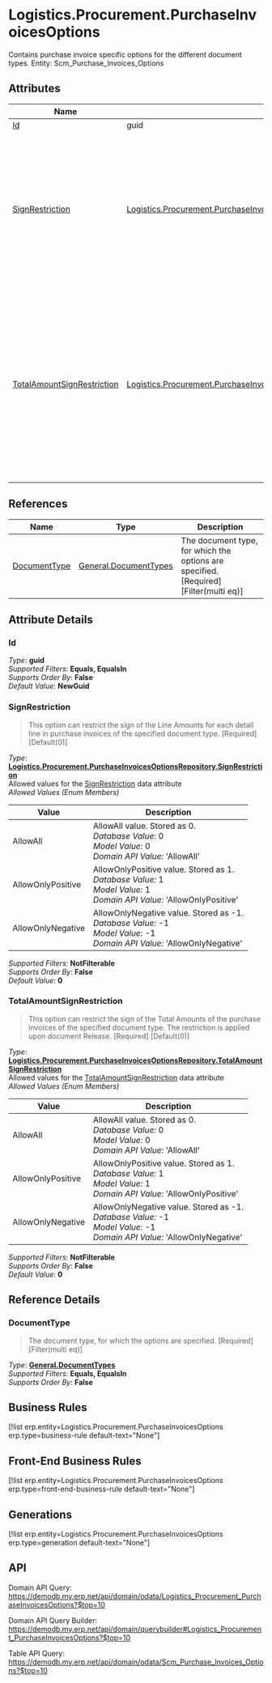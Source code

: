 # Logistics.Procurement.PurchaseInvoicesOptions

Contains purchase invoice specific options for the different document types. Entity: Scm_Purchase_Invoices_Options

## Attributes

| Name | Type | Description |
| ---- | ---- | --- |
| [Id](Logistics.Procurement.PurchaseInvoicesOptions.md#Id) | guid |  
| [SignRestriction](Logistics.Procurement.PurchaseInvoicesOptions.md#SignRestriction) | [Logistics.Procurement.PurchaseInvoicesOptionsRepository.SignRestriction](Logistics.Procurement.PurchaseInvoicesOptions.md#SignRestriction) | This option can restrict the sign of the Line Amounts for each detail line in purchase invoices of the specified document type. [Required] [Default(0)] 
| [TotalAmountSignRestriction](Logistics.Procurement.PurchaseInvoicesOptions.md#TotalAmountSignRestriction) | [Logistics.Procurement.PurchaseInvoicesOptionsRepository.TotalAmountSignRestriction](Logistics.Procurement.PurchaseInvoicesOptions.md#TotalAmountSignRestriction) | This option can restrict the sign of the Total Amounts of the purchase invoices of the specified document type. The restriction is applied upon document Release. [Required] [Default(0)] 

## References

| Name | Type | Description |
| ---- | ---- | --- |
| [DocumentType](Logistics.Procurement.PurchaseInvoicesOptions.md#DocumentType) | [General.DocumentTypes](General.DocumentTypes.md) | The document type, for which the options are specified. [Required] [Filter(multi eq)] |


## Attribute Details

### Id

_Type_: **guid**  
_Supported Filters_: **Equals, EqualsIn**  
_Supports Order By_: **False**  
_Default Value_: **NewGuid**  

### SignRestriction

> This option can restrict the sign of the Line Amounts for each detail line in purchase invoices of the specified document type. [Required] [Default(0)]

_Type_: **[Logistics.Procurement.PurchaseInvoicesOptionsRepository.SignRestriction](Logistics.Procurement.PurchaseInvoicesOptions.md#SignRestriction)**  
Allowed values for the [SignRestriction](Logistics.Procurement.PurchaseInvoicesOptions.md#SignRestriction) data attribute  
_Allowed Values (Enum Members)_  

| Value | Description |
| ---- | --- |
| AllowAll | AllowAll value. Stored as 0. <br /> _Database Value:_ 0 <br /> _Model Value:_ 0 <br /> _Domain API Value:_ 'AllowAll' |
| AllowOnlyPositive | AllowOnlyPositive value. Stored as 1. <br /> _Database Value:_ 1 <br /> _Model Value:_ 1 <br /> _Domain API Value:_ 'AllowOnlyPositive' |
| AllowOnlyNegative | AllowOnlyNegative value. Stored as -1. <br /> _Database Value:_ -1 <br /> _Model Value:_ -1 <br /> _Domain API Value:_ 'AllowOnlyNegative' |

_Supported Filters_: **NotFilterable**  
_Supports Order By_: **False**  
_Default Value_: **0**  

### TotalAmountSignRestriction

> This option can restrict the sign of the Total Amounts of the purchase invoices of the specified document type. The restriction is applied upon document Release. [Required] [Default(0)]

_Type_: **[Logistics.Procurement.PurchaseInvoicesOptionsRepository.TotalAmountSignRestriction](Logistics.Procurement.PurchaseInvoicesOptions.md#TotalAmountSignRestriction)**  
Allowed values for the [TotalAmountSignRestriction](Logistics.Procurement.PurchaseInvoicesOptions.md#TotalAmountSignRestriction) data attribute  
_Allowed Values (Enum Members)_  

| Value | Description |
| ---- | --- |
| AllowAll | AllowAll value. Stored as 0. <br /> _Database Value:_ 0 <br /> _Model Value:_ 0 <br /> _Domain API Value:_ 'AllowAll' |
| AllowOnlyPositive | AllowOnlyPositive value. Stored as 1. <br /> _Database Value:_ 1 <br /> _Model Value:_ 1 <br /> _Domain API Value:_ 'AllowOnlyPositive' |
| AllowOnlyNegative | AllowOnlyNegative value. Stored as -1. <br /> _Database Value:_ -1 <br /> _Model Value:_ -1 <br /> _Domain API Value:_ 'AllowOnlyNegative' |

_Supported Filters_: **NotFilterable**  
_Supports Order By_: **False**  
_Default Value_: **0**  


## Reference Details

### DocumentType

> The document type, for which the options are specified. [Required] [Filter(multi eq)]

_Type_: **[General.DocumentTypes](General.DocumentTypes.md)**  
_Supported Filters_: **Equals, EqualsIn**  
_Supports Order By_: **False**  



## Business Rules

[!list erp.entity=Logistics.Procurement.PurchaseInvoicesOptions erp.type=business-rule default-text="None"]

## Front-End Business Rules

[!list erp.entity=Logistics.Procurement.PurchaseInvoicesOptions erp.type=front-end-business-rule default-text="None"]

## Generations

[!list erp.entity=Logistics.Procurement.PurchaseInvoicesOptions erp.type=generation default-text="None"]

## API

Domain API Query:
<https://demodb.my.erp.net/api/domain/odata/Logistics_Procurement_PurchaseInvoicesOptions?$top=10>

Domain API Query Builder:
<https://demodb.my.erp.net/api/domain/querybuilder#Logistics_Procurement_PurchaseInvoicesOptions?$top=10>

Table API Query:
<https://demodb.my.erp.net/api/domain/odata/Scm_Purchase_Invoices_Options?$top=10>


